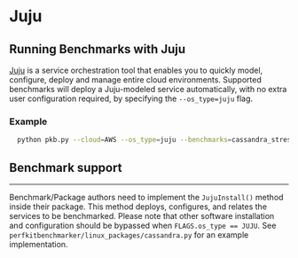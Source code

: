 # Juju

## Running Benchmarks with Juju

[Juju](https://jujucharms.com/) is a service orchestration tool that enables you
to quickly model, configure, deploy and manage entire cloud environments.
Supported benchmarks will deploy a Juju-modeled service automatically, with no
extra user configuration required, by specifying the `--os_type=juju` flag.

### Example
```bash
  python pkb.py --cloud=AWS --os_type=juju --benchmarks=cassandra_stress
```

## Benchmark support
---
Benchmark/Package authors need to implement the `JujuInstall()` method inside
their package. This method deploys, configures, and relates the services to be
benchmarked. Please note that other software installation and configuration
should be bypassed when `FLAGS.os_type == JUJU`. See `perfkitbenchmarker/linux_packages/cassandra.py` for an example implementation.
